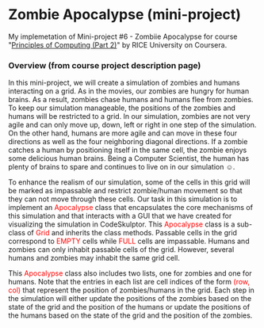 # Zombie Apocalypse (mini-project)

My implemetation of Mini-project #6 - Zombiie Apocalypse for course "[Principles of Computing (Part 2)](https://www.coursera.org/learn/principles-of-computing-2?specialization=computer-fundamentals)" by RICE University on Coursera.

### Overview (from course project description page)

In this mini-project, we will create a simulation of zombies and humans interacting on a grid. As in the movies, our zombies are hungry for human brains. As a result, zombies chase humans and humans flee from zombies. To keep our simulation manageable, the positions of the zombies and humans will be restricted to a grid. In our simulation, zombies are not very agile and can only move up, down, left or right in one step of the simulation. On the other hand, humans are more agile and can move in these four directions as well as the four neighboring diagonal directions. If a zombie catches a human by positioning itself in the same cell, the zombie enjoys some delicious human brains. Being a Computer Scientist, the human has plenty of brains to spare and continues to live on in our simulation ☺.

To enhance the realism of our simulation, some of the cells in this grid will be marked as impassable and restrict zombie/human movement so that they can not move through these cells. Our task in this simulation is to implement an <span style='color:red'>Apocalypse</span> class that encapsulates the core mechanisms of this simulation and that interacts with a GUI that we have created for visualizing the simulation in CodeSkulptor. This <span style='color:red'>Apocalypse</span> class is a sub-class of <span style='color:red'>Grid</span> and inherits the  class methods. Passable cells in the grid correspond to <span style='color:red'>EMPTY</span> cells while <span style='color:red'>FULL</span> cells are impassable. Humans and zombies can only inhabit passable cells of the grid. However, several humans and zombies may inhabit the same grid cell.

This <span style='color:red'>Apocalypse</span> class also includes two lists, one for zombies and one for humans. Note that the entries in each list are cell indices of the form <span style='color:red'>(row, col)</span> that represent the position of zombies/humans in the grid. Each step in the simulation will either update the positions of the zombies based on the state of the grid and the position of the humans or update the positions of the humans based on the state of the grid and the position of the zombies.

